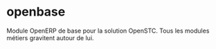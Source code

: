 openbase
========

Module OpenERP de base pour la solution OpenSTC. Tous les modules métiers gravitent autour de lui.
